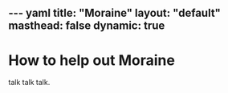 --- yaml
title: "Moraine"
layout: "default"
masthead: false
dynamic: true
---
# How to help out Moraine

talk talk talk.
